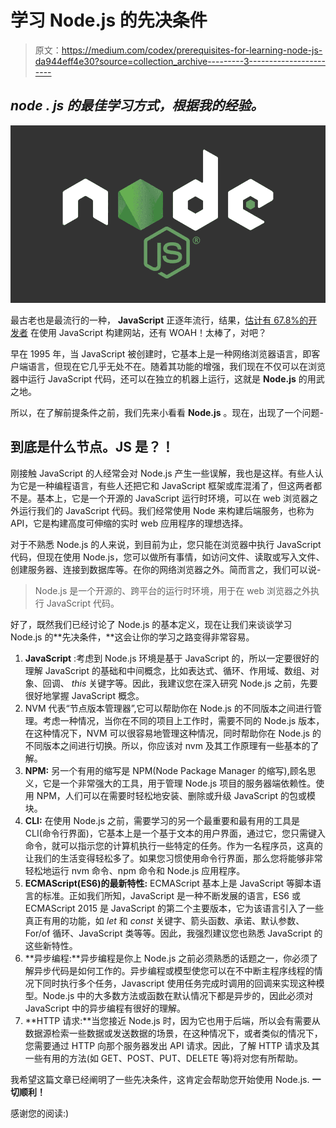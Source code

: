 # 学习 Node.js 的先决条件

> 原文：<https://medium.com/codex/prerequisites-for-learning-node-js-da944eff4e30?source=collection_archive---------3----------------------->

## *node . js 的最佳学习方式，根据我的经验。*

![](img/949dec16046975d549397f26b7cc9216.png)

最古老也是最流行的一种， **JavaScript** 正逐年流行，结果，[估计有 67.8%的开发者](https://insights.stackoverflow.com/survey/2019#technology-_-programming-scripting-and-markup-languages) 在使用 JavaScript 构建网站，还有 WOAH！太棒了，对吧？

早在 1995 年，当 JavaScript 被创建时，它基本上是一种网络浏览器语言，即客户端语言，但现在它几乎无处不在。随着其功能的增强，我们现在不仅可以在浏览器中运行 JavaScript 代码，还可以在独立的机器上运行，这就是 **Node.js** 的用武之地。

所以，在了解前提条件之前，我们先来小看看 **Node.js** 。现在，出现了一个问题-

## **到底是什么节点。JS 是？！**

刚接触 JavaScript 的人经常会对 Node.js 产生一些误解，我也是这样。有些人认为它是一种编程语言，有些人还把它和 JavaScript 框架或库混淆了，但这两者都不是。基本上，它是一个开源的 JavaScript 运行时环境，可以在 web 浏览器之外运行我们的 JavaScript 代码。我们经常使用 Node 来构建后端服务，也称为 API，它是构建高度可伸缩的实时 web 应用程序的理想选择。

对于不熟悉 Node.js 的人来说，到目前为止，您只能在浏览器中执行 JavaScript 代码，但现在使用 Node.js，您可以做所有事情，如访问文件、读取或写入文件、创建服务器、连接到数据库等。在你的网络浏览器之外。简而言之，我们可以说-

> Node.js 是一个开源的、跨平台的运行时环境，用于在 web 浏览器之外执行 JavaScript 代码。

好了，既然我们已经讨论了 Node.js 的基本定义，现在让我们来谈谈学习 Node.js 的**先决条件，**这会让你的学习之路变得非常容易。

1.  **JavaScript** :考虑到 Node.js 环境是基于 JavaScript 的，所以一定要很好的理解 JavaScript 的基础和中间概念，比如表达式、循环、作用域、数组、对象、回调、 *this* 关键字等。因此，我建议您在深入研究 Node.js 之前，先要很好地掌握 JavaScript 概念。
2.  NVM 代表“节点版本管理器”,它可以帮助你在 Node.js 的不同版本之间进行管理。考虑一种情况，当你在不同的项目上工作时，需要不同的 Node.js 版本，在这种情况下，NVM 可以很容易地管理这种情况，同时帮助你在 Node.js 的不同版本之间进行切换。所以，你应该对 nvm 及其工作原理有一些基本的了解。
3.  **NPM:** 另一个有用的缩写是 NPM(Node Package Manager 的缩写),顾名思义，它是一个非常强大的工具，用于管理 Node.js 项目的服务器端依赖性。使用 NPM，人们可以在需要时轻松地安装、删除或升级 JavaScript 的包或模块。
4.  **CLI:** 在使用 Node.js 之前，需要学习的另一个最重要和最有用的工具是 CLI(命令行界面)，它基本上是一个基于文本的用户界面，通过它，您只需键入命令，就可以指示您的计算机执行一些特定的任务。作为一名程序员，这真的让我们的生活变得轻松多了。如果您习惯使用命令行界面，那么您将能够非常轻松地运行 nvm 命令、npm 命令和 Node.js 应用程序。
5.  **ECMAScript(ES6)的最新特性:** ECMAScript 基本上是 JavaScript 等脚本语言的标准。正如我们所知，JavaScript 是一种不断发展的语言，ES6 或 ECMAScript 2015 是 JavaScript 的第二个主要版本，它为该语言引入了一些真正有用的功能，如 *let* 和 *const* 关键字、箭头函数、承诺、默认参数、For/of 循环、JavaScript 类等等。因此，我强烈建议您也熟悉 JavaScript 的这些新特性。
6.  **异步编程:**异步编程是你上 Node.js 之前必须熟悉的话题之一，你必须了解异步代码是如何工作的。异步编程或模型使您可以在不中断主程序线程的情况下同时执行多个任务，Javascript 使用任务完成时调用的回调来实现这种模型。Node.js 中的大多数方法或函数在默认情况下都是异步的，因此必须对 JavaScript 中的异步编程有很好的理解。
7.  **HTTP 请求:**当您接近 Node.js 时，因为它也用于后端，所以会有需要从数据源检索一些数据或发送数据的场景，在这种情况下，或者类似的情况下，您需要通过 HTTP 向那个服务器发出 API 请求。因此，了解 HTTP 请求及其一些有用的方法(如 GET、POST、PUT、DELETE 等)将对您有所帮助。

我希望这篇文章已经阐明了一些先决条件，这肯定会帮助您开始使用 Node.js. **一切顺利！**

感谢您的阅读:)